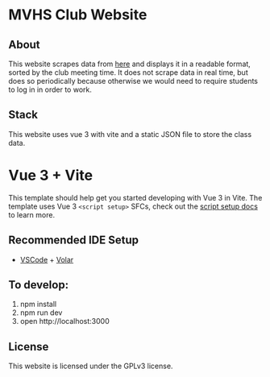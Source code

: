 # MVHS Club Website 
## About
This website scrapes data from [here](https://docs.google.com/spreadsheets/d/1qi6KNjkR5NHE6uauEtOWDnILqzJF5raC0ST38Au1s9s/edit#gid=503978023) and displays it in a readable format, sorted by the club meeting time. It does not scrape data in real time, but does so periodically because otherwise we would need to require students to log in in order to work. 
## Stack
This website uses vue 3 with vite and a static JSON file to store the class data.
# Vue 3 + Vite

This template should help get you started developing with Vue 3 in Vite. The template uses Vue 3 `<script setup>` SFCs, check out the [script setup docs](https://v3.vuejs.org/api/sfc-script-setup.html#sfc-script-setup) to learn more.

## Recommended IDE Setup

- [VSCode](https://code.visualstudio.com/) + [Volar](https://marketplace.visualstudio.com/items?itemName=johnsoncodehk.volar)
## To develop:
1. npm install
2. npm run dev
3. open http://localhost:3000
## License
This website is licensed under the GPLv3 license.